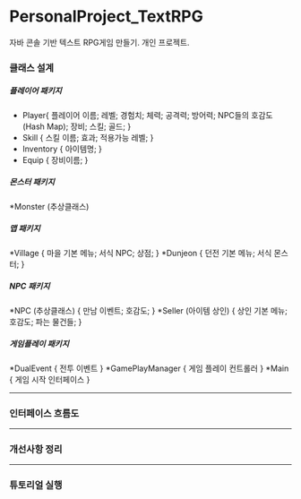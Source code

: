 # PersonalProject_TextRPG
자바 콘솔 기반 텍스트 RPG게임 만들기. 개인 프로젝트.

### 클래스 설계
##### 플레이어 패키지
* Player{ 플레이어 이름; 레벨; 경험치; 체력; 공격력; 방어력; NPC들의 호감도(Hash Map); 장비; 스킬; 골드; }
* Skill { 스킬 이름; 효과; 적용가능 레벨; }
* Inventory { 아이템명; }
* Equip { 장비이름; }  
   
##### 몬스터 패키지
   *Monster (추상클래스)    

##### 맵 패키지
   *Village { 마을 기본 메뉴; 서식 NPC; 상점; }
   *Dunjeon { 던전 기본 메뉴; 서식 몬스터; }    

##### NPC 패키지
   *NPC (추상클래스) { 만남 이벤트; 호감도; }
   *Seller (아이템 상인) { 상인 기본 메뉴; 호감도; 파는 물건들; }    

##### 게임플레이 패키지
   *DualEvent { 전투 이벤트 }
   *GamePlayManager { 게임 플레이 컨트롤러 }
   *Main { 게임 시작 인터페이스 }

<hr/>

### 인터페이스 흐름도


<hr/>

### 개선사항 정리


<hr/>

### 튜토리얼 실행
